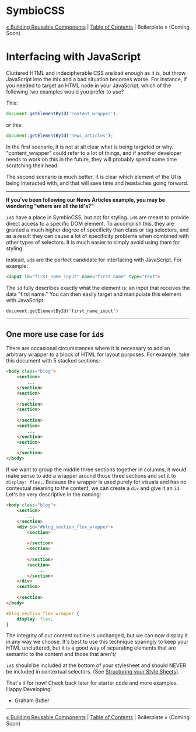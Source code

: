 # SymbioCSS

[&laquo; Building Reusable Components](./04_building-reusable-components.md) | [Table of Contents](https://github.com/gbdrummer/symbiocss) | Boilerplate &raquo; (Coming Soon)

# Interfacing with JavaScript

Cluttered HTML and indecipherable CSS are bad enough as it is, but throw JavaScript into the mix and a bad situation becomes worse. For instance, if you needed to target an HTML node in your JavaScript, which of the following two examples would you prefer to use?

This:
```js
document.getElementById('content_wrapper');
```
or this:
```js
document.getElementById('news_articles');
```

In the first scenario, it is not at all clear what is being targeted or why. "content_wrapper" could refer to a lot of things, and if another developer needs to work on this in the future, they will probably spend some time scratching their head.

The second scenario is much better. It is clear which element of the UI is being interacted with, and that will save time and headaches going forward.

---

**If you've been following our News Articles example, you may be wondering "where are all the id's?"**

`id`s have a place in SymbioCSS, but not for styling. `id`s are meant to provide direct access to a specific DOM element. To accomplish this, they are granted a much higher degree of specificity than class or tag selectors, and as a result they can cause a lot of specificity problems when combined with other types of selectors. It is much easier to simply avoid using them for styling.

Instead, `id`s are the perfect candidate for interfacing with JavaScript. For example:

```HTML
<input id="first_name_input" name="first-name" type="text">
```

The `id` fully describes exactly what the element is: an input that receives the data "first name." You can then easily target and manipulate this element with JavaScript:

```JS
document.getElementById('first_name_input')
```

---

## One more use case for `id`s

There are occasional circumstances where it is necessary to add an arbitrary wrapper to a block of HTML for layout purposes. For example, take this document with 5 stacked sections:

```HTML
<body class="blog">
	<section>
		...
	</section>
	<section>
		...
	</section>
	<section>
		...
	</section>
	<section>
		...
	</section>
	<section>
		...
	</section>
</body>
```

If we want to group the middle three sections together in columns, it would make sense to add a wrapper around those three sections and set it to `display: flex;`. Because the wrapper is used purely for visuals and has no contextual meaning to the content, we can create a `div` and give it an `id`. Let's be very descriptive in the naming:

```HTML
<body class="blog">
	<section>
		...
	</section>
	<div id="#blog_section_flex_wrapper">
		<section>
			...
		</section>
		<section>
			...
		</section>
		<section>
			...
		</section>
	</div>
	<section>
		...
	</section>
</body>
```

```CSS
#blog_section_flex_wrapper {
	display: flex;
}
```

The integrity of our content outline is unchanged, but we can now display it in any way we choose. It's best to use this technique sparingly to keep your HTML uncluttered, but it is a good way of separating elements that are semantic to the content and those that aren't/

 `id`s should be included at the bottom of your stylesheet and should NEVER be included in contextual selectors. (See [Structuring your Style Sheets](./03_structuring-your-style-sheets.md)).
 
That's it for now! Check back later for starter code and more examples. Happy Developing!

- Graham Butler

---
[&laquo; Building Reusable Components](./04_building-reusable-components.md) | [Table of Contents](https://github.com/gbdrummer/symbiocss) | Boilerplate &raquo; (Coming Soon)
